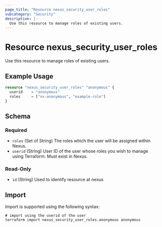 ```yaml
---
page_title: "Resource nexus_security_user_roles"
subcategory: "Security"
description: |-
  Use this resource to manage roles of existing users.
---
```

# Resource nexus_security_user_roles
Use this resource to manage roles of existing users.
## Example Usage
```terraform
resource "nexus_security_user_roles" "anonymous" {
  userid    = "anonymous"
  roles     = ["nx-anonymous", "example-role"]
}
```
<!-- schema generated by tfplugindocs -->
## Schema

### Required

- `roles` (Set of String) The roles which the user will be assigned within Nexus.
- `userid` (String) User ID of the user whose roles you wish to manage using Terraform. Must exist in Nexus.

### Read-Only

- `id` (String) Used to identify resource at nexus
## Import
Import is supported using the following syntax:
```shell
# import using the userid of the user
terraform import nexus_security_user_roles.anonymous anonymous
```

